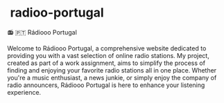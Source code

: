 # <img  scr="./imgens/radio.png"> radioo-portugal
📻 🇵🇹 Rádiooo Portugal

Welcome to Rádiooo Portugal, a comprehensive website dedicated to providing you with a vast selection of online radio stations. 
My project, created as part of a work assignment, aims to simplify the process of finding and enjoying your favorite radio stations all in one place.
Whether you're a music enthusiast, a news junkie, or simply enjoy the company of radio announcers, Rádiooo Portugal is here to enhance your listening experience.
